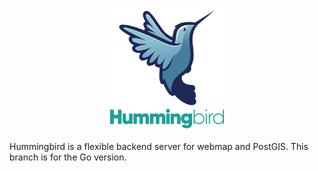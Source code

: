 <p align="center">
  <img width="196" src="./adv/hummingbird.svg">
</p>

Hummingbird is a flexible backend server for webmap and PostGIS. This branch is for the Go version.
